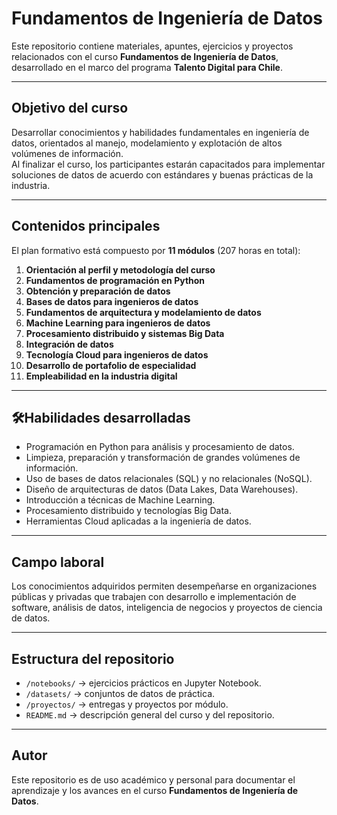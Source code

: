 # Fundamentos de Ingeniería de Datos

Este repositorio contiene materiales, apuntes, ejercicios y proyectos relacionados con el curso **Fundamentos de Ingeniería de Datos**, desarrollado en el marco del programa **Talento Digital para Chile**.

---

## Objetivo del curso
Desarrollar conocimientos y habilidades fundamentales en ingeniería de datos, orientados al manejo, modelamiento y explotación de altos volúmenes de información.  
Al finalizar el curso, los participantes estarán capacitados para implementar soluciones de datos de acuerdo con estándares y buenas prácticas de la industria.

---

## Contenidos principales
El plan formativo está compuesto por **11 módulos** (207 horas en total):

1. **Orientación al perfil y metodología del curso**  
2. **Fundamentos de programación en Python**  
3. **Obtención y preparación de datos**  
4. **Bases de datos para ingenieros de datos**  
5. **Fundamentos de arquitectura y modelamiento de datos**  
6. **Machine Learning para ingenieros de datos**  
7. **Procesamiento distribuido y sistemas Big Data**  
8. **Integración de datos**  
9. **Tecnología Cloud para ingenieros de datos**  
10. **Desarrollo de portafolio de especialidad**  
11. **Empleabilidad en la industria digital**

---

## 🛠Habilidades desarrolladas
- Programación en Python para análisis y procesamiento de datos.  
- Limpieza, preparación y transformación de grandes volúmenes de información.  
- Uso de bases de datos relacionales (SQL) y no relacionales (NoSQL).  
- Diseño de arquitecturas de datos (Data Lakes, Data Warehouses).  
- Introducción a técnicas de Machine Learning.  
- Procesamiento distribuido y tecnologías Big Data.  
- Herramientas Cloud aplicadas a la ingeniería de datos.  

---

## Campo laboral
Los conocimientos adquiridos permiten desempeñarse en organizaciones públicas y privadas que trabajen con desarrollo e implementación de software, análisis de datos, inteligencia de negocios y proyectos de ciencia de datos.

---

## Estructura del repositorio
- `/notebooks/` → ejercicios prácticos en Jupyter Notebook.  
- `/datasets/` → conjuntos de datos de práctica.  
- `/proyectos/` → entregas y proyectos por módulo.  
- `README.md` → descripción general del curso y del repositorio.  

---

##  Autor
Este repositorio es de uso académico y personal para documentar el aprendizaje y los avances en el curso **Fundamentos de Ingeniería de Datos**.  

